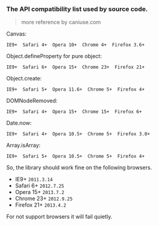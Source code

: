 ### The API compatibility list used by source code.
> more reference by caniuse.com

Canvas:

	IE9+  Safari 4+  Opera 10+  Chrome 4+  Firefox 3.6+

Object.defineProperty for pure object:

	IE9+  Safari 6+  Opera 15+  Chrome 23+  Firefox 21+

Object.create:

	IE9+  Safari 5+  Opera 11.6+  Chrome 5+  Firefox 4+

DOMNodeRemoved:

	IE9+  Safari 4+  Opera 15+  Chrome 15+  Firefox 6+

Date.now:

	IE9+  Safari 4+  Opera 10.5+  Chrome 5+  Firefox 3.0+

Array.isArray:

	IE9+  Safari 5+  Opera 10.5+  Chrome 5+  Firefox 4+

So, the library should work fine on the following browsers.

- IE9+              `2011.3.14`
- Safari 6+			`2012.7.25`
- Opera 15+			`2013.7.2`
- Chrome 23+		`2012.9.25`
- Firefox 21+		`2013.4.2`

For not support browsers it will fail quietly.
